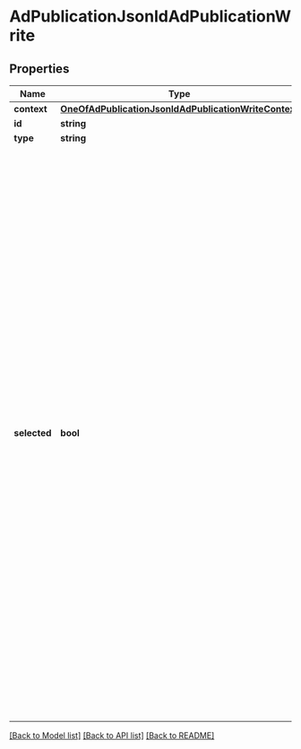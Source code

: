 # AdPublicationJsonldAdPublicationWrite

## Properties
Name | Type | Description | Notes
------------ | ------------- | ------------- | -------------
**context** | [**OneOfAdPublicationJsonldAdPublicationWriteContext**](OneOfAdPublicationJsonldAdPublicationWriteContext.md) |  | [optional] 
**id** | **string** |  | [optional] 
**type** | **string** |  | [optional] 
**selected** | **bool** | Indicates weather the ad has been selected by the advertiser to be published.  Note that the fact that an ad is selected does NOT guarantee that it will be published, for multiple reasons :  - It may not be publishable (or may become unpublishable after an update).  - The advertiser has a quota (maximum number of ads) for this portal. In this case :      - If the advertiser publication is configured to be automatic (thus not manual),        the selection of ads is not taken into account :        in other terms, the \&quot;selected\&quot; boolean has no effect.      - If the advertiser publication is configured to be manual,        Ubiflow send the maximum number of ads until the quota is reached.  - The portal may refuse to publish the ad, for reasons that belong to it :      - It has a moderation tool, and moderators judged that the ad is not convenient.      - There is currently a litigation between the portal and the advertiser. | [optional] 

[[Back to Model list]](../../README.md#documentation-for-models) [[Back to API list]](../../README.md#documentation-for-api-endpoints) [[Back to README]](../../README.md)

